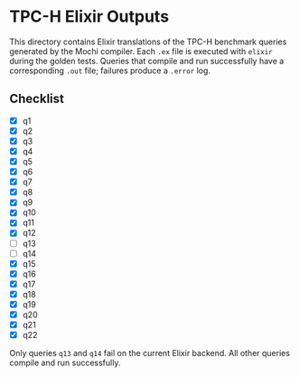 # TPC-H Elixir Outputs

This directory contains Elixir translations of the TPC-H benchmark queries generated by the Mochi compiler. Each `.ex` file is executed with `elixir` during the golden tests. Queries that compile and run successfully have a corresponding `.out` file; failures produce a `.error` log.

## Checklist
- [x] q1
- [x] q2
- [x] q3
- [x] q4
- [x] q5
- [x] q6
- [x] q7
- [x] q8
- [x] q9
- [x] q10
- [x] q11
- [x] q12
- [ ] q13
- [ ] q14
- [x] q15
- [x] q16
- [x] q17
- [x] q18
- [x] q19
- [x] q20
- [x] q21
- [x] q22

Only queries `q13` and `q14` fail on the current Elixir backend. All other
queries compile and run successfully.

